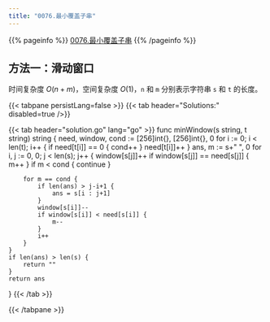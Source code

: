 ```yaml
---
title: "0076.最小覆盖子串"
---
```


{{% pageinfo %}}
[0076.最小覆盖子串](https://leetcode.cn/problems/minimum-window-substring/)
{{% /pageinfo %}}

## 方法一：滑动窗口

时间复杂度 $O(n+m)$，空间复杂度 $O(1)$，`n` 和 `m` 分别表示字符串 `s` 和 `t` 的长度。

{{< tabpane persistLang=false >}}
{{< tab header="Solutions:" disabled=true />}}

{{< tab header="solution.go" lang="go" >}}
func minWindow(s string, t string) string {
	need, window, cond := [256]int{}, [256]int{}, 0
	for i := 0; i < len(t); i++ {
		if need[t[i]] == 0 {
			cond++
		}
		need[t[i]]++
	}
	ans, m := s+" ", 0
	for i, j := 0, 0; j < len(s); j++ {
		window[s[j]]++
		if window[s[j]] == need[s[j]] {
			m++
		}
		if m < cond {
			continue
		}

		for m == cond {
			if len(ans) > j-i+1 {
				ans = s[i : j+1]
			}
			window[s[i]]--
			if window[s[i]] < need[s[i]] {
				m--
			}
			i++
		}
	}
	if len(ans) > len(s) {
		return ""
	}
	return ans
}
{{< /tab >}}

{{< /tabpane >}}
